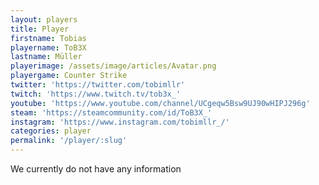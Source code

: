 ```yaml
---
layout: players
title: Player
firstname: Tobias
playername: ToB3X
lastname: Müller
playerimage: /assets/image/articles/Avatar.png
playergame: Counter Strike
twitter: 'https://twitter.com/tobimllr'
twitch: 'https://www.twitch.tv/tob3x_'
youtube: 'https://www.youtube.com/channel/UCgeqw5Bsw9UJ90wHIPJ296g'
steam: 'https://steamcommunity.com/id/ToB3X_'
instagram: 'https://www.instagram.com/tobimllr_/'
categories: player
permalink: '/player/:slug'
---
```

We currently do not have any information
